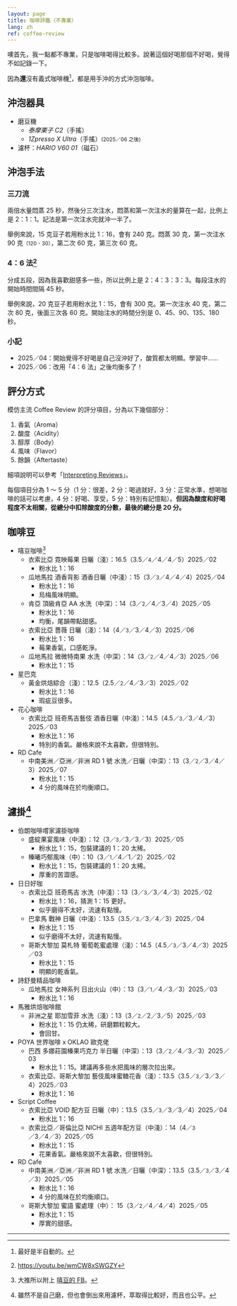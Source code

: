 ```yaml
---
layout: page
title: 咖啡評鑑（不專業）
lang: zh
ref: coffee-review
---
```


噢首先，我一點都不專業，只是咖啡喝得比較多。說著這個好喝那個不好喝，覺得不如記錄一下。

因為**還**沒有義式咖啡機[^espresso-machine]，都是用手沖的方式沖泡咖啡。

[^espresso-machine]:最好是半自動的。

## 沖泡器具

- 磨豆機
  - _泰摩栗子 C2_（手搖）
  - _1Zpresso X Ultra_（手搖）<small>(2025／06 之後)</small>
- 濾杯：_HARIO V60 01_（磁石）

## 沖泡手法

### 三刀流

兩倍水量悶蒸 25 秒，然後分三次注水，悶蒸和第一次注水的量算在一起，比例上是 2：1：1。記法是第一次注水完就沖一半了。

舉例來說，15 克豆子若用粉水比 1：16，會有 240 克。悶蒸 30 克，第一次注水 90 克<small>（120 - 30）</small>，第二次 60 克，第三次 60 克。

### 4：6 法[^46method]

分成五段，因為我喜歡甜感多一些，所以比例上是 2：4：3：3：3。每段注水的開始時間間隔 45 秒。

舉例來說，20 克豆子若用粉水比 1：15，會有 300 克。第一次注水 40 克，第二次 80 克，後面三次各 60 克。開始注水的時間分別是 0、45、90、135、180 秒。

[^46method]: <https://youtu.be/wmCW8xSWGZY>

### 小記

- 2025／04：開始覺得不好喝是自己沒沖好了，酸質都太明顯。學習中……
- 2025／06：改用「4：6 法」之後均衡多了！

## 評分方式

模仿主流 Coffee Review 的評分項目，分為以下幾個部分：

1. 香氣（Aroma）
1. 酸度（Acidity）
1. 醇厚（Body）
1. 風味（Flavor）
1. 餘韻（Aftertaste）

細項說明可以參考「[Interpreting Reviews](https://www.coffeereview.com/interpret-coffee/)」。

每個項目分為 1 ～ 5 分（1 分：很差，2 分：喝過就好，3 分：正常水準，想喝咖啡的話可以考慮，4 分：好喝、享受，5 分：特別有記憶點）。**但因為酸度和好喝程度不太相關，從總分中扣除酸度的分數，最後的總分是 20 分。**

## 咖啡豆

- 嘻豆咖啡[^hido-coffee]
  - 衣索比亞 霓映莓果 日曬（淺）：16.5（3.5／<small>4</small>／4／4／5）<span class="time-at-right">2025／02</span>
    - 粉水比 1：16
  - 瓜地馬拉 酒香背影 酒香日曬（中淺）：15（3／<small>3</small>／4／4／4）<span class="time-at-right">2025／04</span>
    - 粉水比 1：16
    - 烏梅風味明顯。
  - 肯亞 頂級肯亞 AA 水洗（中深）：14（3／<small>2</small>／4／3／4）<span class="time-at-right">2025／05</span>
    - 粉水比 1：16
    - 均衡，尾韻帶點甜感。
  - 衣索比亞 薔薇 日曬（淺）：14（4／<small>3</small>／3／4／3）<span class="time-at-right">2025／06</span>
    - 粉水比 1：16
    - 莓果香氣，口感乾淨。
  - 瓜地馬拉 微微特南果 水洗（中深）：14（3／<small>2</small>／4／4／3）<span class="time-at-right">2025／06</span>
    - 粉水比 1：15
- 星巴克
  - 黃金烘焙綜合（淺）：12.5（2.5／<small>2</small>／4／3／3）<span class="time-at-right">2025／02</span>
    - 粉水比 1：16
    - 瑕疵豆很多。
- 花心咖啡
  - 衣索比亞 班奇馬吉藝伎 酒香日曬（中淺）：14.5（4.5／<small>3</small>／3／4／3）<span class="time-at-right">2025／03</span>
    - 粉水比 1：16
    - 特別的香氣。嚴格來說不太喜歡，但很特別。
- RD Cafe
  - 中南美洲／亞洲／非洲 RD 1 號 水洗／日曬（中深）：13（3／<small>2</small>／3／4／3）<span class="time-at-right">2025／07</span>
    - 粉水比 1：15
    - 4 分的風味在於均衡順口。

[^hido-coffee]: 大推所以附上 [嘻豆的 FB](https://www.facebook.com/hola75coffee/)。

## 濾掛[^drip-bag]

- 伯朗咖啡嚐家濾掛咖啡
  - 盛綻果宴風味（中淺）：12（3／<small>3</small>／3／3／3）<span class="time-at-right">2025／05</span>
    - 粉水比 1：15，包裝建議的 1：20 太稀。
  - 榛曦巧郁風味（中）：10（3／<small>1</small>／4／1／2）<span class="time-at-right">2025／02</span>
    - 粉水比 1：15，包裝建議的 1：20 太稀。
    - 厚重的苦澀感。
- 日日好咖
  - 衣索比亞 班奇馬吉 水洗（中淺）：13（3／<small>3</small>／3／4／3）<span class="time-at-right">2025／02</span>
    - 粉水比 1：16，猜測 1：15 更好。
    - 似乎磨得不太好，流速有點慢。
  - 巴拿馬 戰神 日曬（中淺）：13.5（3.5／<small>3</small>／3／4／3）<span class="time-at-right">2025／04</span>
    - 粉水比 1：15
    - 似乎磨得不太好，流速有點慢。
  - 哥斯大黎加 莫札特 葡萄乾蜜處理（淺）：14.5（4.5／<small>3</small>／3／4／3）<span class="time-at-right">2025／03</span>
    - 粉水比 1：15
    - 明顯的乾香氣。
- 詩舒曼精品咖啡
  - 瓜地馬拉 女神系列 日出火山（中）：13（3／<small>1</small>／4／3／3）<span class="time-at-right">2025／03</span>
    - 粉水比 1：16
- 馬雅烘焙咖啡館
  - 非洲之星 耶加雪菲 水洗（淺）：13（3／<small>2</small>／2／3／5）<span class="time-at-right">2025／03</span>
    - 粉水比 1：15 仍太稀，研磨顆粒較大。
    - 會回甘。
- POYA 世界咖啡 x OKLAO 歐克佬
  - 巴西 多娜莊園榛果巧克力 半日曬（中深）：13（3／<small>2</small>／4／3／3）<span class="time-at-right">2025／03</span>
    - 粉水比 1：15。建議再多些水把風味的層次拉出來。
  - 衣索比亞、哥斯大黎加 藝伎風味蜜糖花香（淺）：13.5（3.5／<small>3</small>／3／3／4）<span class="time-at-right">2025／03</span>
    - 粉水比 1：16
- Script Coffee
  - 衣索比亞 VOID 配方豆 日曬（中）：13.5（3.5／<small>3</small>／3／3／4）<span class="time-at-right">2025／04</span>
    - 粉水比 1：16
  - 衣索比亞／哥倫比亞 NICHI 五週年配方豆（中淺）：14（4／<small>3</small>／3／4／3）<span class="time-at-right">2025／05</span>
    - 粉水比 1：15
    - 花果香氣。嚴格來說不太喜歡，但很特別。
- RD Cafe
  - 中南美洲／亞洲／非洲 RD 1 號 水洗／日曬（中深）：13.5（3.5／<small>3</small>／3／4／3）<span class="time-at-right">2025／05</span>
    - 粉水比 1：16
    - 4 分的風味在於均衡順口。
  - 哥斯大黎加 蜜語 蜜處理（中）： 15（3／<small>2</small>／4／4／4）<span class="time-at-right">2025／05</span>
    - 粉水比 1：15
    - 厚實的甜感。

[^drip-bag]: 雖然不是自己磨，但也會倒出來用濾杯，萃取得比較好，而且也公平。

---
